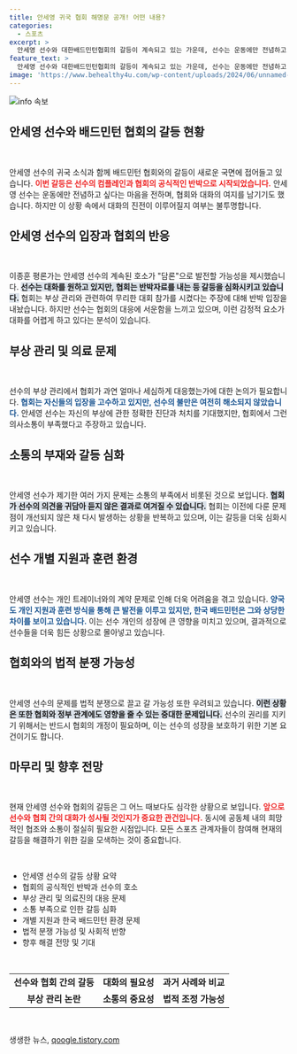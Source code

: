 ```yaml
---
title: 안세영 귀국 협회 해명문 공개! 어떤 내용?
categories:
  - 스포츠
excerpt: >
  안세영 선수와 대한배드민턴협회의 갈등이 계속되고 있는 가운데, 선수는 운동에만 전념하고 싶다는 의지를 밝히며 문제 해결을 위한 대화를 원하고 있습니다. 협회 측은 반박 자료를 내며 감정 싸움으로 번질 우려도 커지고 있습니다. 과연 이 상황에서 어떠한 해법이 찾아질지 귀추가 주목됩니다.
feature_text: >
  안세영 선수와 대한배드민턴협회의 갈등이 계속되고 있는 가운데, 선수는 운동에만 전념하고 싶다는 의지를 밝히며 문제 해결을 위한 대화를 원하고 있습니다. 협회 측은 반박 자료를 내며 감정 싸움으로 번질 우려도 커지고 있습니다. 과연 이 상황에서 어떠한 해법이 찾아질지 귀추가 주목됩니다.
image: 'https://www.behealthy4u.com/wp-content/uploads/2024/06/unnamed-file.png'
---
```


<p><img src="https://www.behealthy4u.com/wp-content/uploads/2024/06/unnamed-file.png" alt="info 속보" /></p>

<h2 data-ke-size="size26">안세영 선수와 배드민턴 협회의 갈등 현황</h2>

<p data-ke-size="size16">&nbsp;</p>

<p>안세영 선수의 귀국 소식과 함께 배드민턴 협회와의 갈등이 새로운 국면에 접어들고 있습니다. <b><span style="color: #ee2323;">이번 갈등은 선수의 컴플레인과 협회의 공식적인 반박으로 시작되었습니다.</span></b> 안세영 선수는 운동에만 전념하고 싶다는 마음을 전하며, 협회와 대화의 여지를 남기기도 했습니다. 하지만 이 상황 속에서 대화의 진전이 이루어질지 여부는 불투명합니다.</p>

<h2 data-ke-size="size26">안세영 선수의 입장과 협회의 반응</h2>

<p data-ke-size="size16">&nbsp;</p>

<p>이종훈 평론가는 안세영 선수의 계속된 호소가 "담론"으로 발전할 가능성을 제시했습니다. <b><span style="background-color: #21538527;">선수는 대화를 원하고 있지만, 협회는 반박자료를 내는 등 갈등을 심화시키고 있습니다.</span></b> 협회는 부상 관리와 관련하여 무리한 대회 참가를 시켰다는 주장에 대해 반박 입장을 내놨습니다. 하지만 선수는 협회의 대응에 서운함을 느끼고 있으며, 이런 감정적 요소가 대화를 어렵게 하고 있다는 분석이 있습니다.</p>

<h2 data-ke-size="size26">부상 관리 및 의료 문제</h2>

<p data-ke-size="size16">&nbsp;</p>

<p>선수의 부상 관리에서 협회가 과연 얼마나 세심하게 대응했는가에 대한 논의가 필요합니다. <b><span style="color: #1a5490;">협회는 자신들의 입장을 고수하고 있지만, 선수의 불만은 여전히 해소되지 않았습니다.</span></b> 안세영 선수는 자신의 부상에 관한 정확한 진단과 처치를 기대했지만, 협회에서 그런 의사소통이 부족했다고 주장하고 있습니다.</p>

<h2 data-ke-size="size26">소통의 부재와 갈등 심화</h2>

<p data-ke-size="size16">&nbsp;</p>

<p>안세영 선수가 제기한 여러 가지 문제는 소통의 부족에서 비롯된 것으로 보입니다. <b><span style="background-color: #21538527;">협회가 선수의 의견을 귀담아 듣지 않은 결과로 여겨질 수 있습니다.</span></b> 협회는 이전에 다룬 문제점이 개선되지 않은 채 다시 발생하는 상황을 반복하고 있으며, 이는 갈등을 더욱 심화시키고 있습니다.</p>

<h2 data-ke-size="size26">선수 개별 지원과 훈련 환경</h2>

<p data-ke-size="size16">&nbsp;</p>

<p>안세영 선수는 개인 트레이너와의 계약 문제로 인해 더욱 어려움을 겪고 있습니다. <b><span style="color: #1a5490;">양국도 개인 지원과 훈련 방식을 통해 큰 발전을 이루고 있지만, 한국 배드민턴은 그와 상당한 차이를 보이고 있습니다.</span></b> 이는 선수 개인의 성장에 큰 영향을 미치고 있으며, 결과적으로 선수들을 더욱 힘든 상황으로 몰아넣고 있습니다.</p>

<h2 data-ke-size="size26">협회와의 법적 분쟁 가능성</h2>

<p data-ke-size="size16">&nbsp;</p>

<p>안세영 선수의 문제를 법적 분쟁으로 끌고 갈 가능성 또한 우려되고 있습니다. <b><span style="background-color: #21538527;">이런 상황은 또한 협회와 정부 관계에도 영향을 줄 수 있는 중대한 문제입니다.</span></b> 선수의 권리를 지키기 위해서는 반드시 협회의 개정이 필요하며, 이는 선수의 성장을 보호하기 위한 기본 요건이기도 합니다.</p>

<h2 data-ke-size="size26">마무리 및 향후 전망</h2>

<p data-ke-size="size16">&nbsp;</p>

<p>현재 안세영 선수와 협회의 갈등은 그 어느 때보다도 심각한 상황으로 보입니다. <b><span style="color: #ee2323;">앞으로 선수와 협회 간의 대화가 성사될 것인지가 중요한 관건입니다.</span></b> 동시에 공동체 내의 희망적인 협조와 소통이 절실히 필요한 시점입니다. 모든 스포츠 관계자들이 참여해 현재의 갈등을 해결하기 위한 길을 모색하는 것이 중요합니다.</p>

<p data-ke-size="size16">&nbsp;</p>

<ul>
<li>안세영 선수의 갈등 상황 요약</li>
<li>협회의 공식적인 반박과 선수의 호소</li>
<li>부상 관리 및 의료진의 대응 문제</li>
<li>소통 부족으로 인한 갈등 심화</li>
<li>개별 지원과 한국 배드민턴 환경 문제</li>
<li>법적 분쟁 가능성 및 사회적 반향</li>
<li>향후 해결 전망 및 기대</li>
</ul>

<p data-ke-size="size16">&nbsp;</p>

<table>
<tr>
<td style="text-align: center; height: 17px;"><b>선수와 협회 간의 갈등</b></td>
<td style="text-align: center; height: 17px;"><b>대화의 필요성</b></td>
<td style="text-align: center; height: 17px;"><b>과거 사례와 비교</b></td>
</tr>
<tr>
<td style="text-align: center; height: 17px;"><b>부상 관리 논란</b></td>
<td style="text-align: center; height: 17px;"><b>소통의 중요성</b></td>
<td style="text-align: center; height: 17px;"><b>법적 조정 가능성</b></td>
</tr>
</table>

<p data-ke-size="size16">&nbsp;</p>
생생한 뉴스, <a href="https://qoogle.tistory.com" rel="dofollow">qoogle.tistory.com</a>


